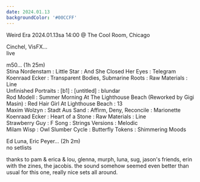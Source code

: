 ```yaml
---
date: 2024.01.13
backgroundColor: '#00CCFF'
---
```


Weird Era 2024.01.13sa 14:00 @ The Cool Room, Chicago  

Cinchel, VisFX...  
live  

m50... (1h 25m)  
Stina Nordenstam : Little Star : And She Closed Her Eyes : Telegram  
Koenraad Ecker : Transparent Bodies, Submarine Roots : Raw Materials : Line  
Unfinished Portraits : \[b1\] : \[untitled\] : blundar  
Rod Modell : Summer Morning At The Lighthouse Beach (Reworked by Gigi Masin) : Red Hair Girl At Lighthouse Beach : 13  
Maxim Wolzyn : Stadt Aus Sand : Affirm, Deny, Reconcile : Marionette  
Koenraad Ecker : Heart of a Stone : Raw Materials : Line  
Strawberry Guy : F Song : Strings Versions : Melodic  
Milam Wisp : Owl Slumber Cycle : Butterfly Tokens : Shimmering Moods  

Ed Luna, Eric Peyer... (2h 2m)  
no setlists  

thanks to pam & erica & lou, glenna, murph, luna, sug, jason's friends, erin with the zines, the jacobis. the sound somehow seemed even better than usual for this one, really nice sets all around.